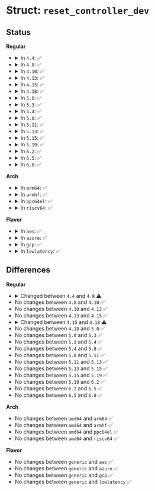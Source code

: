 # Struct: <code>reset_controller_dev</code>

## Status
<b>Regular</b>
<ul>
<li>
<details>
<summary>In <code>4.4</code>: ✅</summary>

```c
struct reset_controller_dev {
    struct reset_control_ops *ops;
    struct module *owner;
    struct list_head list;
    struct device_node *of_node;
    int of_reset_n_cells;
    int (*of_xlate)(struct reset_controller_dev *, const struct of_phandle_args *);
    unsigned int nr_resets;
};
```
</details>
</li>
<li>
<details>
<summary>In <code>4.8</code>: ✅</summary>

```c
struct reset_controller_dev {
    const struct reset_control_ops *ops;
    struct module *owner;
    struct list_head list;
    struct list_head reset_control_head;
    struct device_node *of_node;
    int of_reset_n_cells;
    int (*of_xlate)(struct reset_controller_dev *, const struct of_phandle_args *);
    unsigned int nr_resets;
};
```
</details>
</li>
<li>
<details>
<summary>In <code>4.10</code>: ✅</summary>

```c
struct reset_controller_dev {
    const struct reset_control_ops *ops;
    struct module *owner;
    struct list_head list;
    struct list_head reset_control_head;
    struct device_node *of_node;
    int of_reset_n_cells;
    int (*of_xlate)(struct reset_controller_dev *, const struct of_phandle_args *);
    unsigned int nr_resets;
};
```
</details>
</li>
<li>
<details>
<summary>In <code>4.13</code>: ✅</summary>

```c
struct reset_controller_dev {
    const struct reset_control_ops *ops;
    struct module *owner;
    struct list_head list;
    struct list_head reset_control_head;
    struct device_node *of_node;
    int of_reset_n_cells;
    int (*of_xlate)(struct reset_controller_dev *, const struct of_phandle_args *);
    unsigned int nr_resets;
};
```
</details>
</li>
<li>
<details>
<summary>In <code>4.15</code>: ✅</summary>

```c
struct reset_controller_dev {
    const struct reset_control_ops *ops;
    struct module *owner;
    struct list_head list;
    struct list_head reset_control_head;
    struct device_node *of_node;
    int of_reset_n_cells;
    int (*of_xlate)(struct reset_controller_dev *, const struct of_phandle_args *);
    unsigned int nr_resets;
};
```
</details>
</li>
<li>
<details>
<summary>In <code>4.18</code>: ✅</summary>

```c
struct reset_controller_dev {
    const struct reset_control_ops *ops;
    struct module *owner;
    struct list_head list;
    struct list_head reset_control_head;
    struct device *dev;
    struct device_node *of_node;
    int of_reset_n_cells;
    int (*of_xlate)(struct reset_controller_dev *, const struct of_phandle_args *);
    unsigned int nr_resets;
};
```
</details>
</li>
<li>
<details>
<summary>In <code>5.0</code>: ✅</summary>

```c
struct reset_controller_dev {
    const struct reset_control_ops *ops;
    struct module *owner;
    struct list_head list;
    struct list_head reset_control_head;
    struct device *dev;
    struct device_node *of_node;
    int of_reset_n_cells;
    int (*of_xlate)(struct reset_controller_dev *, const struct of_phandle_args *);
    unsigned int nr_resets;
};
```
</details>
</li>
<li>
<details>
<summary>In <code>5.3</code>: ✅</summary>

```c
struct reset_controller_dev {
    const struct reset_control_ops *ops;
    struct module *owner;
    struct list_head list;
    struct list_head reset_control_head;
    struct device *dev;
    struct device_node *of_node;
    int of_reset_n_cells;
    int (*of_xlate)(struct reset_controller_dev *, const struct of_phandle_args *);
    unsigned int nr_resets;
};
```
</details>
</li>
<li>
<details>
<summary>In <code>5.4</code>: ✅</summary>

```c
struct reset_controller_dev {
    const struct reset_control_ops *ops;
    struct module *owner;
    struct list_head list;
    struct list_head reset_control_head;
    struct device *dev;
    struct device_node *of_node;
    int of_reset_n_cells;
    int (*of_xlate)(struct reset_controller_dev *, const struct of_phandle_args *);
    unsigned int nr_resets;
};
```
</details>
</li>
<li>
<details>
<summary>In <code>5.8</code>: ✅</summary>

```c
struct reset_controller_dev {
    const struct reset_control_ops *ops;
    struct module *owner;
    struct list_head list;
    struct list_head reset_control_head;
    struct device *dev;
    struct device_node *of_node;
    int of_reset_n_cells;
    int (*of_xlate)(struct reset_controller_dev *, const struct of_phandle_args *);
    unsigned int nr_resets;
};
```
</details>
</li>
<li>
<details>
<summary>In <code>5.11</code>: ✅</summary>

```c
struct reset_controller_dev {
    const struct reset_control_ops *ops;
    struct module *owner;
    struct list_head list;
    struct list_head reset_control_head;
    struct device *dev;
    struct device_node *of_node;
    int of_reset_n_cells;
    int (*of_xlate)(struct reset_controller_dev *, const struct of_phandle_args *);
    unsigned int nr_resets;
};
```
</details>
</li>
<li>
<details>
<summary>In <code>5.13</code>: ✅</summary>

```c
struct reset_controller_dev {
    const struct reset_control_ops *ops;
    struct module *owner;
    struct list_head list;
    struct list_head reset_control_head;
    struct device *dev;
    struct device_node *of_node;
    int of_reset_n_cells;
    int (*of_xlate)(struct reset_controller_dev *, const struct of_phandle_args *);
    unsigned int nr_resets;
};
```
</details>
</li>
<li>
<details>
<summary>In <code>5.15</code>: ✅</summary>

```c
struct reset_controller_dev {
    const struct reset_control_ops *ops;
    struct module *owner;
    struct list_head list;
    struct list_head reset_control_head;
    struct device *dev;
    struct device_node *of_node;
    int of_reset_n_cells;
    int (*of_xlate)(struct reset_controller_dev *, const struct of_phandle_args *);
    unsigned int nr_resets;
};
```
</details>
</li>
<li>
<details>
<summary>In <code>5.19</code>: ✅</summary>

```c
struct reset_controller_dev {
    const struct reset_control_ops *ops;
    struct module *owner;
    struct list_head list;
    struct list_head reset_control_head;
    struct device *dev;
    struct device_node *of_node;
    int of_reset_n_cells;
    int (*of_xlate)(struct reset_controller_dev *, const struct of_phandle_args *);
    unsigned int nr_resets;
};
```
</details>
</li>
<li>
<details>
<summary>In <code>6.2</code>: ✅</summary>

```c
struct reset_controller_dev {
    const struct reset_control_ops *ops;
    struct module *owner;
    struct list_head list;
    struct list_head reset_control_head;
    struct device *dev;
    struct device_node *of_node;
    int of_reset_n_cells;
    int (*of_xlate)(struct reset_controller_dev *, const struct of_phandle_args *);
    unsigned int nr_resets;
};
```
</details>
</li>
<li>
<details>
<summary>In <code>6.5</code>: ✅</summary>

```c
struct reset_controller_dev {
    const struct reset_control_ops *ops;
    struct module *owner;
    struct list_head list;
    struct list_head reset_control_head;
    struct device *dev;
    struct device_node *of_node;
    int of_reset_n_cells;
    int (*of_xlate)(struct reset_controller_dev *, const struct of_phandle_args *);
    unsigned int nr_resets;
};
```
</details>
</li>
<li>
<details>
<summary>In <code>6.8</code>: ✅</summary>

```c
struct reset_controller_dev {
    const struct reset_control_ops *ops;
    struct module *owner;
    struct list_head list;
    struct list_head reset_control_head;
    struct device *dev;
    struct device_node *of_node;
    int of_reset_n_cells;
    int (*of_xlate)(struct reset_controller_dev *, const struct of_phandle_args *);
    unsigned int nr_resets;
};
```
</details>
</li>
</ul>
<b>Arch</b>
<ul>
<li>
<details>
<summary>In <code>arm64</code>: ✅</summary>

```c
struct reset_controller_dev {
    const struct reset_control_ops *ops;
    struct module *owner;
    struct list_head list;
    struct list_head reset_control_head;
    struct device *dev;
    struct device_node *of_node;
    int of_reset_n_cells;
    int (*of_xlate)(struct reset_controller_dev *, const struct of_phandle_args *);
    unsigned int nr_resets;
};
```
</details>
</li>
<li>
<details>
<summary>In <code>armhf</code>: ✅</summary>

```c
struct reset_controller_dev {
    const struct reset_control_ops *ops;
    struct module *owner;
    struct list_head list;
    struct list_head reset_control_head;
    struct device *dev;
    struct device_node *of_node;
    int of_reset_n_cells;
    int (*of_xlate)(struct reset_controller_dev *, const struct of_phandle_args *);
    unsigned int nr_resets;
};
```
</details>
</li>
<li>
<details>
<summary>In <code>ppc64el</code>: ✅</summary>

```c
struct reset_controller_dev {
    const struct reset_control_ops *ops;
    struct module *owner;
    struct list_head list;
    struct list_head reset_control_head;
    struct device *dev;
    struct device_node *of_node;
    int of_reset_n_cells;
    int (*of_xlate)(struct reset_controller_dev *, const struct of_phandle_args *);
    unsigned int nr_resets;
};
```
</details>
</li>
<li>
<details>
<summary>In <code>riscv64</code>: ✅</summary>

```c
struct reset_controller_dev {
    const struct reset_control_ops *ops;
    struct module *owner;
    struct list_head list;
    struct list_head reset_control_head;
    struct device *dev;
    struct device_node *of_node;
    int of_reset_n_cells;
    int (*of_xlate)(struct reset_controller_dev *, const struct of_phandle_args *);
    unsigned int nr_resets;
};
```
</details>
</li>
</ul>
<b>Flavor</b>
<ul>
<li>
<details>
<summary>In <code>aws</code>: ✅</summary>

```c
struct reset_controller_dev {
    const struct reset_control_ops *ops;
    struct module *owner;
    struct list_head list;
    struct list_head reset_control_head;
    struct device *dev;
    struct device_node *of_node;
    int of_reset_n_cells;
    int (*of_xlate)(struct reset_controller_dev *, const struct of_phandle_args *);
    unsigned int nr_resets;
};
```
</details>
</li>
<li>
<details>
<summary>In <code>azure</code>: ✅</summary>

```c
struct reset_controller_dev {
    const struct reset_control_ops *ops;
    struct module *owner;
    struct list_head list;
    struct list_head reset_control_head;
    struct device *dev;
    struct device_node *of_node;
    int of_reset_n_cells;
    int (*of_xlate)(struct reset_controller_dev *, const struct of_phandle_args *);
    unsigned int nr_resets;
};
```
</details>
</li>
<li>
<details>
<summary>In <code>gcp</code>: ✅</summary>

```c
struct reset_controller_dev {
    const struct reset_control_ops *ops;
    struct module *owner;
    struct list_head list;
    struct list_head reset_control_head;
    struct device *dev;
    struct device_node *of_node;
    int of_reset_n_cells;
    int (*of_xlate)(struct reset_controller_dev *, const struct of_phandle_args *);
    unsigned int nr_resets;
};
```
</details>
</li>
<li>
<details>
<summary>In <code>lowlatency</code>: ✅</summary>

```c
struct reset_controller_dev {
    const struct reset_control_ops *ops;
    struct module *owner;
    struct list_head list;
    struct list_head reset_control_head;
    struct device *dev;
    struct device_node *of_node;
    int of_reset_n_cells;
    int (*of_xlate)(struct reset_controller_dev *, const struct of_phandle_args *);
    unsigned int nr_resets;
};
```
</details>
</li>
</ul>

## Differences
<b>Regular</b>
<ul>
<li>
<details>
<summary>Changed between <code>4.4</code> and <code>4.8</code> ⚠️</summary>
<ul>
<li>
<b>Field added. </b>
<code>struct list_head reset_control_head</code>
</li>
<li>
<b>Field type changed. </b>
<code>struct reset_control_ops *ops</code> ➡️ <code>const struct reset_control_ops *ops</code>
</li>
</ul>
</details>
</li>
<li>
No changes between <code>4.8</code> and <code>4.10</code> ✅
</li>
<li>
No changes between <code>4.10</code> and <code>4.13</code> ✅
</li>
<li>
No changes between <code>4.13</code> and <code>4.15</code> ✅
</li>
<li>
<details>
<summary>Changed between <code>4.15</code> and <code>4.18</code> ⚠️</summary>
<ul>
<li>
<b>Field added. </b>
<code>struct device *dev</code>
</li>
</ul>
</details>
</li>
<li>
No changes between <code>4.18</code> and <code>5.0</code> ✅
</li>
<li>
No changes between <code>5.0</code> and <code>5.3</code> ✅
</li>
<li>
No changes between <code>5.3</code> and <code>5.4</code> ✅
</li>
<li>
No changes between <code>5.4</code> and <code>5.8</code> ✅
</li>
<li>
No changes between <code>5.8</code> and <code>5.11</code> ✅
</li>
<li>
No changes between <code>5.11</code> and <code>5.13</code> ✅
</li>
<li>
No changes between <code>5.13</code> and <code>5.15</code> ✅
</li>
<li>
No changes between <code>5.15</code> and <code>5.19</code> ✅
</li>
<li>
No changes between <code>5.19</code> and <code>6.2</code> ✅
</li>
<li>
No changes between <code>6.2</code> and <code>6.5</code> ✅
</li>
<li>
No changes between <code>6.5</code> and <code>6.8</code> ✅
</li>
</ul>
<b>Arch</b>
<ul>
<li>
No changes between <code>amd64</code> and <code>arm64</code> ✅
</li>
<li>
No changes between <code>amd64</code> and <code>armhf</code> ✅
</li>
<li>
No changes between <code>amd64</code> and <code>ppc64el</code> ✅
</li>
<li>
No changes between <code>amd64</code> and <code>riscv64</code> ✅
</li>
</ul>
<b>Flavor</b>
<ul>
<li>
No changes between <code>generic</code> and <code>aws</code> ✅
</li>
<li>
No changes between <code>generic</code> and <code>azure</code> ✅
</li>
<li>
No changes between <code>generic</code> and <code>gcp</code> ✅
</li>
<li>
No changes between <code>generic</code> and <code>lowlatency</code> ✅
</li>
</ul>
